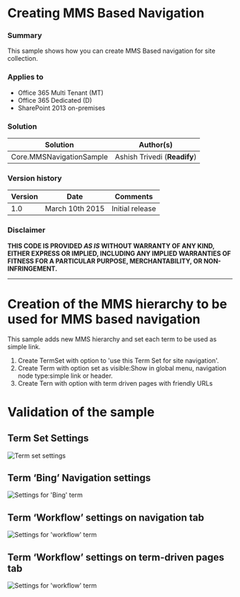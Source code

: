 # Creating MMS Based Navigation #

### Summary ###
This sample shows how you can create MMS Based navigation for site collection. 

### Applies to ###
-  Office 365 Multi Tenant (MT)
-  Office 365 Dedicated (D)
-  SharePoint 2013 on-premises

### Solution ###
Solution | Author(s)
---------|----------
Core.MMSNavigationSample | Ashish Trivedi (**Readify**)

### Version history ###
Version  | Date | Comments
---------| -----| --------
1.0  | March 10th 2015 | Initial release

### Disclaimer ###
**THIS CODE IS PROVIDED *AS IS* WITHOUT WARRANTY OF ANY KIND, EITHER EXPRESS OR IMPLIED, INCLUDING ANY IMPLIED WARRANTIES OF FITNESS FOR A PARTICULAR PURPOSE, MERCHANTABILITY, OR NON-INFRINGEMENT.**


----------
# Creation of the MMS hierarchy to be used for MMS based navigation #

This sample adds new MMS hierarchy and set each term to be used as simple link.
1. Create TermSet with option to 'use this Term Set for site navigation'.
2. Create Term with option set as visible:Show in global menu, navigation node type:simple link or header.
3. Create Tern with option with term driven pages with friendly URLs

# Validation of the sample #

## Term Set Settings ##

![Term set settings](http://i.imgur.com/91AgSrN.png)

## Term ‘Bing’ Navigation settings ##

![Settings for 'Bing' term](http://i.imgur.com/IzftABj.png)

## Term ‘Workflow’ settings on navigation tab ##

![Settings for 'workflow' term](http://i.imgur.com/6IQfR2Q.png)

## Term ‘Workflow’ settings on term-driven pages tab ##

![Settings for 'workflow' term](http://i.imgur.com/9op6VV3.png)

